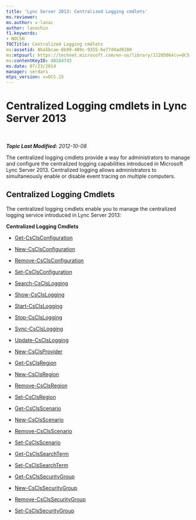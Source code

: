 ```yaml
---
title: 'Lync Server 2013: Centralized Logging cmdlets'
ms.reviewer: 
ms.author: v-lanac
author: lanachin
f1.keywords:
- NOCSH
TOCTitle: Centralized Logging cmdlets
ms:assetid: 8ba5bcae-8b99-489c-9355-6e77d4ad9100
ms:mtpsurl: https://technet.microsoft.com/en-us/library/JJ205064(v=OCS.15)
ms:contentKeyID: 48184743
ms.date: 07/23/2014
manager: serdars
mtps_version: v=OCS.15
---
```


<div data-xmlns="http://www.w3.org/1999/xhtml">

<div class="topic" data-xmlns="http://www.w3.org/1999/xhtml" data-msxsl="urn:schemas-microsoft-com:xslt" data-cs="https://msdn.microsoft.com/">

<div data-asp="https://msdn2.microsoft.com/asp">

# Centralized Logging cmdlets in Lync Server 2013

</div>

<div id="mainSection">

<div id="mainBody">

<span> </span>

_**Topic Last Modified:** 2012-10-08_

The centralized logging cmdlets provide a way for administrators to manage and configure the centralized logging capabilities introduced in Microsoft Lync Server 2013. Centralized logging allows administrators to simultaneously enable or disable event tracing on multiple computers.

<div>

## Centralized Logging Cmdlets

The centralized logging cmdlets enable you to manage the centralized logging service introduced in Lync Server 2013:

**Centralized Logging Cmdlets**

  - [Get-CsClsConfiguration](https://technet.microsoft.com/library/JJ619179(v=OCS.15))

  - [New-CsClsConfiguration](https://technet.microsoft.com/library/JJ619177(v=OCS.15))

  - [Remove-CsClsConfiguration](https://technet.microsoft.com/library/JJ619191(v=OCS.15))

  - [Set-CsClsConfiguration](https://technet.microsoft.com/library/JJ619182(v=OCS.15))

<!-- end list -->

  - [Search-CsClsLogging](https://technet.microsoft.com/library/JJ619189(v=OCS.15))

  - [Show-CsClsLogging](https://technet.microsoft.com/library/JJ619173(v=OCS.15))

  - [Start-CsClsLogging](https://technet.microsoft.com/library/JJ619190(v=OCS.15))

  - [Stop-CsClsLogging](https://technet.microsoft.com/library/JJ619180(v=OCS.15))

  - [Sync-CsClsLogging](https://technet.microsoft.com/library/JJ619169(v=OCS.15))

  - [Update-CsClsLogging](https://technet.microsoft.com/library/JJ619170(v=OCS.15))

<!-- end list -->

  - [New-CsClsProvider](https://technet.microsoft.com/library/JJ619187(v=OCS.15))

<!-- end list -->

  - [Get-CsClsRegion](https://technet.microsoft.com/library/JJ204879(v=OCS.15))

  - [New-CsClsRegion](https://technet.microsoft.com/library/JJ204658(v=OCS.15))

  - [Remove-CsClsRegion](https://technet.microsoft.com/library/JJ204971(v=OCS.15))

  - [Set-CsClsRegion](https://technet.microsoft.com/library/JJ204746(v=OCS.15))

<!-- end list -->

  - [Get-CsClsScenario](https://technet.microsoft.com/library/JJ205091(v=OCS.15))

  - [New-CsClsScenario](https://technet.microsoft.com/library/JJ205022(v=OCS.15))

  - [Remove-CsClsScenario](https://technet.microsoft.com/library/JJ205010(v=OCS.15))

  - [Set-CsClsScenario](https://technet.microsoft.com/library/JJ204622(v=OCS.15))

<!-- end list -->

  - [Get-CsClsSearchTerm](https://technet.microsoft.com/library/JJ205061(v=OCS.15))

  - [Set-CsClsSearchTerm](https://technet.microsoft.com/library/JJ204911(v=OCS.15))

<!-- end list -->

  - [Get-CsClsSecurityGroup](https://technet.microsoft.com/library/JJ205285(v=OCS.15))

  - [New-CsClsSecurityGroup](https://technet.microsoft.com/library/JJ205359(v=OCS.15))

  - [Remove-CsClsSecurityGroup](https://technet.microsoft.com/library/JJ204958(v=OCS.15))

  - [Set-CsClsSecurityGroup](https://technet.microsoft.com/library/JJ204700(v=OCS.15))

</div>

</div>

<span> </span>

</div>

</div>

</div>

